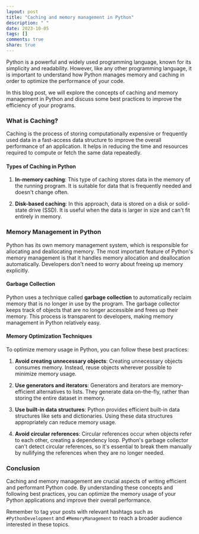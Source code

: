 ```yaml
---
layout: post
title: "Caching and memory management in Python"
description: " "
date: 2023-10-05
tags: []
comments: true
share: true
---
```


Python is a powerful and widely used programming language, known for its simplicity and readability. However, like any other programming language, it is important to understand how Python manages memory and caching in order to optimize the performance of your code.

In this blog post, we will explore the concepts of caching and memory management in Python and discuss some best practices to improve the efficiency of your programs.

### What is Caching?

Caching is the process of storing computationally expensive or frequently used data in a fast-access data structure to improve the overall performance of an application. It helps in reducing the time and resources required to compute or fetch the same data repeatedly.

#### Types of Caching in Python

1. **In-memory caching**: This type of caching stores data in the memory of the running program. It is suitable for data that is frequently needed and doesn't change often.

2. **Disk-based caching**: In this approach, data is stored on a disk or solid-state drive (SSD). It is useful when the data is larger in size and can't fit entirely in memory.

### Memory Management in Python

Python has its own memory management system, which is responsible for allocating and deallocating memory. The most important feature of Python's memory management is that it handles memory allocation and deallocation automatically. Developers don't need to worry about freeing up memory explicitly.

#### Garbage Collection

Python uses a technique called **garbage collection** to automatically reclaim memory that is no longer in use by the program. The garbage collector keeps track of objects that are no longer accessible and frees up their memory. This process is transparent to developers, making memory management in Python relatively easy.

#### Memory Optimization Techniques

To optimize memory usage in Python, you can follow these best practices:

1. **Avoid creating unnecessary objects**: Creating unnecessary objects consumes memory. Instead, reuse objects wherever possible to minimize memory usage.

2. **Use generators and iterators**: Generators and iterators are memory-efficient alternatives to lists. They generate data on-the-fly, rather than storing the entire dataset in memory.

3. **Use built-in data structures**: Python provides efficient built-in data structures like sets and dictionaries. Using these data structures appropriately can reduce memory usage.

4. **Avoid circular references**: Circular references occur when objects refer to each other, creating a dependency loop. Python's garbage collector can't detect circular references, so it's essential to break them manually by nullifying the references when they are no longer needed.

### Conclusion

Caching and memory management are crucial aspects of writing efficient and performant Python code. By understanding these concepts and following best practices, you can optimize the memory usage of your Python applications and improve their overall performance.

Remember to tag your posts with relevant hashtags such as `#PythonDevelopment` and `#MemoryManagement` to reach a broader audience interested in these topics.